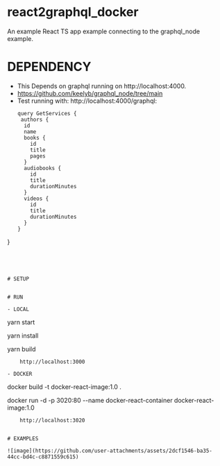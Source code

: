 # react2graphql_docker
An example React TS app example connecting to the graphql_node example.

# DEPENDENCY
- This Depends on graphql running on http://localhost:4000. 
- https://github.com/keelyb/graphql_node/tree/main
- Test running with: http://localhost:4000/graphql:
  ~~~
  query GetServices {
   authors {
    id
    name
    books {
      id
      title
      pages
    }
    audiobooks {
      id
      title
      durationMinutes
    }
    videos {
      id
      title
      durationMinutes
    }
  }
}
  ~~~
  
  
  

# SETUP

~~~

~~~

# RUN

- LOCAL 

~~~
yarn start

yarn install

yarn build

~~~
    http://localhost:3000

- DOCKER 
~~~
docker build -t docker-react-image:1.0 .

docker run -d -p 3020:80 --name docker-react-container docker-react-image:1.0
~~~
    http://localhost:3020


# EXAMPLES

![image](https://github.com/user-attachments/assets/2dcf1546-ba35-44cc-bd4c-c8871559c615)

